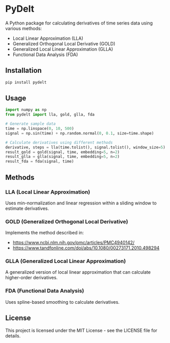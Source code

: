 # PyDelt

A Python package for calculating derivatives of time series data using various methods:

- Local Linear Approximation (LLA)
- Generalized Orthogonal Local Derivative (GOLD)
- Generalized Local Linear Approximation (GLLA)
- Functional Data Analysis (FDA)

## Installation

```bash
pip install pydelt
```

## Usage

```python
import numpy as np
from pydelt import lla, gold, glla, fda

# Generate sample data
time = np.linspace(0, 10, 500)
signal = np.sin(time) + np.random.normal(0, 0.1, size=time.shape)

# Calculate derivatives using different methods
derivative, steps = lla(time.tolist(), signal.tolist(), window_size=5)
result_gold = gold(signal, time, embedding=5, n=2)
result_glla = glla(signal, time, embedding=5, n=2)
result_fda = fda(signal, time)
```

## Methods

### LLA (Local Linear Approximation)
Uses min-normalization and linear regression within a sliding window to estimate derivatives.

### GOLD (Generalized Orthogonal Local Derivative)
Implements the method described in:
- https://www.ncbi.nlm.nih.gov/pmc/articles/PMC4940142/
- https://www.tandfonline.com/doi/abs/10.1080/00273171.2010.498294

### GLLA (Generalized Local Linear Approximation)
A generalized version of local linear approximation that can calculate higher-order derivatives.

### FDA (Functional Data Analysis)
Uses spline-based smoothing to calculate derivatives.

## License
This project is licensed under the MIT License - see the LICENSE file for details.
